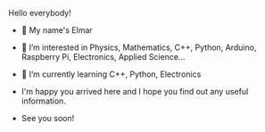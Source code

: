 Hello everybody!

- 👋 My name's Elmar
- 👀 I’m interested in Physics, Mathematics, C++, Python, Arduino, Raspberry Pi, Electronics, Applied Science...
- 🌱 I’m currently learning C++, Python, Electronics

- I'm happy you arrived here and I hope you find out any useful information.

- See you soon! 

<!---
ElmarUhl/ElmarUhl is a ✨ special ✨ repository because its `README.md` (this file) appears on your GitHub profile.
You can click the Preview link to take a look at your changes.
--->
